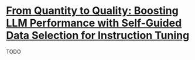 # [From Quantity to Quality: Boosting LLM Performance with Self-Guided Data Selection for Instruction Tuning](https://arxiv.org/abs/2308.12032)

TODO
